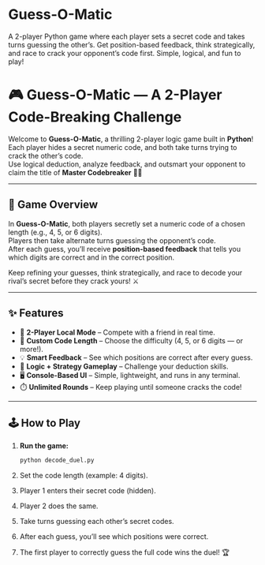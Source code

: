 # Guess-O-Matic
A 2-player Python game where each player sets a secret code and takes turns guessing the other’s. Get position-based feedback, think strategically, and race to crack your opponent’s code first. Simple, logical, and fun to play!


# 🎮 Guess-O-Matic — A 2-Player Code-Breaking Challenge

Welcome to **Guess-O-Matic**, a thrilling 2-player logic game built in **Python**!  
Each player hides a secret numeric code, and both take turns trying to crack the other’s code.  
Use logical deduction, analyze feedback, and outsmart your opponent to claim the title of **Master Codebreaker** 🧠🔐  

---

## 🧩 Game Overview

In **Guess-O-Matic**, both players secretly set a numeric code of a chosen length (e.g., 4, 5, or 6 digits).  
Players then take alternate turns guessing the opponent’s code.  
After each guess, you’ll receive **position-based feedback** that tells you which digits are correct and in the correct position.

Keep refining your guesses, think strategically, and race to decode your rival’s secret before they crack yours! ⚔️  

---

## ✨ Features

- 👥 **2-Player Local Mode** – Compete with a friend in real time.  
- 🔢 **Custom Code Length** – Choose the difficulty (4, 5, or 6 digits — or more!).  
- 💡 **Smart Feedback** – See which positions are correct after every guess.  
- 🧠 **Logic + Strategy Gameplay** – Challenge your deduction skills.  
- 🖥️ **Console-Based UI** – Simple, lightweight, and runs in any terminal.  
- ⏱️ **Unlimited Rounds** – Keep playing until someone cracks the code!  

---

## 🕹️ How to Play

1. **Run the game:**
   ```bash
   python decode_duel.py
2. Set the code length (example: 4 digits).

3. Player 1 enters their secret code (hidden).

4. Player 2 does the same.

5. Take turns guessing each other’s secret codes.

6. After each guess, you’ll see which positions were correct.

7. The first player to correctly guess the full code wins the duel! 🏆
